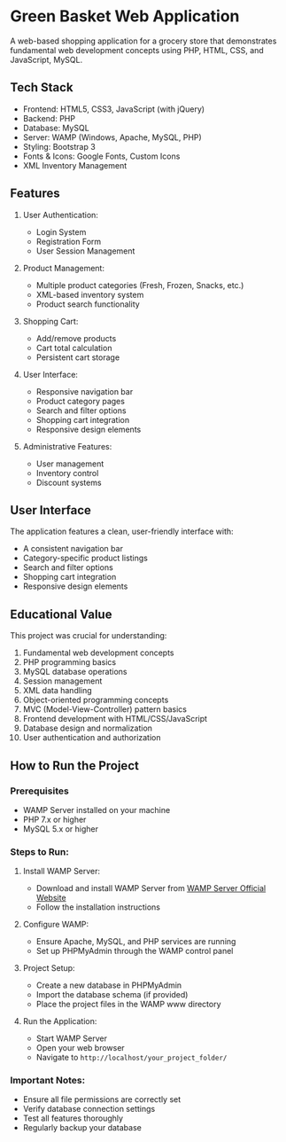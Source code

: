 
# Green Basket Web Application

A web-based shopping application for a grocery store that demonstrates fundamental web development concepts using PHP, HTML, CSS, and JavaScript, MySQL.

## Tech Stack

- Frontend: HTML5, CSS3, JavaScript (with jQuery)
- Backend: PHP
- Database: MySQL
- Server: WAMP (Windows, Apache, MySQL, PHP)
- Styling: Bootstrap 3
- Fonts & Icons: Google Fonts, Custom Icons
- XML Inventory Management

## Features

1. User Authentication:
   - Login System
   - Registration Form
   - User Session Management

2. Product Management:
   - Multiple product categories (Fresh, Frozen, Snacks, etc.)
   - XML-based inventory system
   - Product search functionality

3. Shopping Cart:
   - Add/remove products
   - Cart total calculation
   - Persistent cart storage

4. User Interface:
   - Responsive navigation bar
   - Product category pages
   - Search and filter options
   - Shopping cart integration
   - Responsive design elements

5. Administrative Features:
   - User management
   - Inventory control
   - Discount systems

## User Interface

The application features a clean, user-friendly interface with:
- A consistent navigation bar
- Category-specific product listings
- Search and filter options
- Shopping cart integration
- Responsive design elements

## Educational Value

This project was crucial for understanding:
1. Fundamental web development concepts
2. PHP programming basics
3. MySQL database operations
4. Session management
5. XML data handling
6. Object-oriented programming concepts
7. MVC (Model-View-Controller) pattern basics
8. Frontend development with HTML/CSS/JavaScript
9. Database design and normalization
10. User authentication and authorization

## How to Run the Project

### Prerequisites
- WAMP Server installed on your machine
- PHP 7.x or higher
- MySQL 5.x or higher

### Steps to Run:

1. Install WAMP Server:
   - Download and install WAMP Server from [WAMP Server Official Website](http://www.wampserver.com/en/)
   - Follow the installation instructions

2. Configure WAMP:
   - Ensure Apache, MySQL, and PHP services are running
   - Set up PHPMyAdmin through the WAMP control panel

3. Project Setup:
   - Create a new database in PHPMyAdmin
   - Import the database schema (if provided)
   - Place the project files in the WAMP www directory

4. Run the Application:
   - Start WAMP Server
   - Open your web browser
   - Navigate to `http://localhost/your_project_folder/`

### Important Notes:
- Ensure all file permissions are correctly set
- Verify database connection settings
- Test all features thoroughly
- Regularly backup your database
